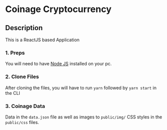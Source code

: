 # Coinage Cryptocurrency 
## Description
This is a ReactJS based Application
### 1. Preps
You will need to have <a href="https://nodejs.org/">Node JS</a> installed on your pc. 

### 2. Clone Files
After cloning the files, you will have to run ```yarn``` followed by ```yarn start``` in the CLI
### 3. Coinage Data 
Data in the ```data.json``` file as well as images to ```public/img/```
CSS styles in the ```public/css``` files.

